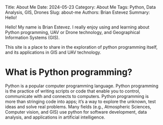 Title: About Me
Date: 2024-05-23
Category: About Me
Tags: Python, Data Analysis, GIS, Drones
Slug: about-me
Authors: Brian Estevez
Summary: Hello!

Hello! My name is Brian Estevez. I really enjoy using and learning about Python programming, UAV or Drone technology, and Geographical Information Systems (GIS).

This site is a place to share in the exploration of python programming itself, and its applications in GIS and UAV technology.

# **What is Python programming?**

Python is a popular computer programming language. Python programming is the practice of writing scripts or code that enable you to control, communicate with and connects to computers. Python programming is more than stringing code into apps; it’s a way to explore the unknown, test ideas and solve real problems. Many fields (e.g., Atmospheric Sciences, Computer vision, and GIS) use python for software development, data analysis, and applications in artificial intelligence. 
